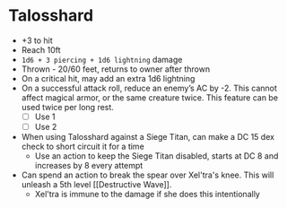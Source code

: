 # Talosshard

* +3 to hit
* Reach 10ft
* `1d6 + 3 piercing + 1d6 lightning` damage
* Thrown - 20/60 feet, returns to owner after thrown
* On a critical hit, may add an extra 1d6 lightning
* On a successful attack roll, reduce an enemy’s AC by -2. This cannot affect magical armor, or the same creature twice. This feature can be used twice per long rest.
  * [ ] Use 1
  * [ ] Use 2
* When using Talosshard against a Siege Titan, can make a DC 15 dex check to short circuit it for a time
  * Use an action to keep the Siege Titan disabled, starts at DC 8 and increases by 8 every attempt
* Can spend an action to break the spear over Xel'tra's knee. This will unleash a 5th level [[Destructive Wave]].
  * Xel'tra is immune to the damage if she does this intentionally